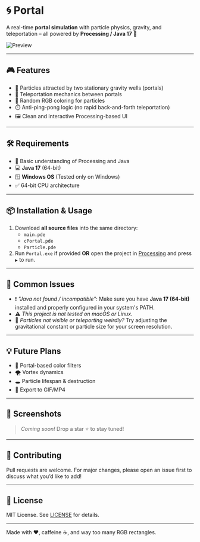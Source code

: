 # 🌀 Portal

A real-time **portal simulation** with particle physics, gravity, and teleportation – all powered by **Processing / Java 17** 🚀

![Preview](https://via.placeholder.com/600x200?text=Portal+Simulation+Preview)

---

## 🎮 Features

- 🧲 Particles attracted by two stationary gravity wells (portals)
- 🔁 Teleportation mechanics between portals
- 🌈 Random RGB coloring for particles
- ⏱️ Anti-ping-pong logic (no rapid back-and-forth teleportation)
- 🖼️ Clean and interactive Processing-based UI

---

## 🛠 Requirements

- 🧠 Basic understanding of Processing and Java
- 💻 **Java 17** (64-bit)
- 🪟 **Windows OS** (Tested only on Windows)
- ✅ 64-bit CPU architecture

---

## 📦 Installation & Usage

1. Download **all source files** into the same directory:
   - `main.pde`
   - `cPortal.pde`
   - `Particle.pde`
2. Run `Portal.exe` if provided **OR** open the project in [Processing](https://processing.org/download/) and press `▶️` to run.

---

## 🧯 Common Issues

- ❗ *"Java not found / incompatible"*: Make sure you have **Java 17 (64-bit)** installed and properly configured in your system's PATH.
- ⚠️ *This project is not tested on macOS or Linux.*
- 🧪 *Particles not visible or teleporting weirdly?* Try adjusting the gravitational constant or particle size for your screen resolution.

---

## 💡 Future Plans

- 🎨 Portal-based color filters
- 🌪️ Vortex dynamics
- 🕳️ Particle lifespan & destruction
- 🎥 Export to GIF/MP4

---

## 📸 Screenshots

> *Coming soon!* Drop a star ⭐ to stay tuned!

---

## 🤝 Contributing

Pull requests are welcome. For major changes, please open an issue first to discuss what you’d like to add!

---

## 📜 License

MIT License. See [LICENSE](LICENSE) for details.

---

Made with ❤️, caffeine ☕, and way too many RGB rectangles.
